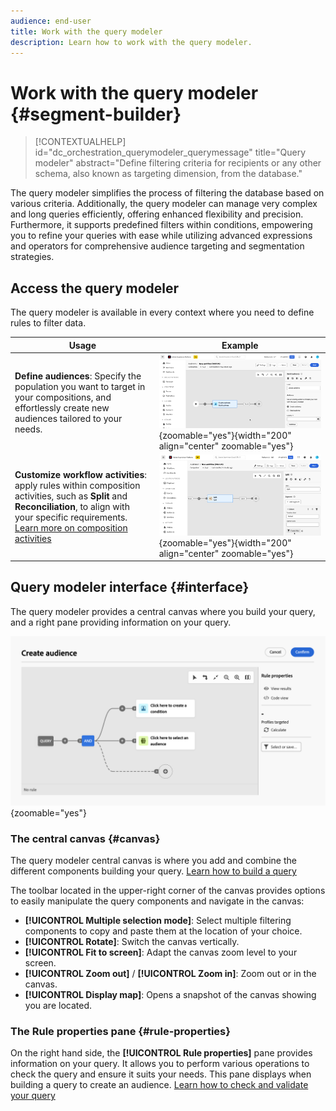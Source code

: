 ```yaml
---
audience: end-user
title: Work with the query modeler
description: Learn how to work with the query modeler.
---
```

# Work with the query modeler {#segment-builder}

>[!CONTEXTUALHELP]
>id="dc_orchestration_querymodeler_querymessage"
>title="Query modeler"
>abstract="Define filtering criteria for recipients or any other schema, also known as targeting dimension, from the database."

The query modeler simplifies the process of filtering the database based on various criteria. Additionally, the query modeler can manage very complex and long queries efficiently, offering enhanced flexibility and precision. Furthermore, it supports predefined filters within conditions, empowering you to refine your queries with ease while utilizing advanced expressions and operators for comprehensive audience targeting and segmentation strategies.

## Access the query modeler

The query modeler is available in every context where you need to define rules to filter data.

|Usage|Example|
|  ---  |  ---  |
|**Define audiences**: Specify the population you want to target in your compositions, and effortlessly create new audiences tailored to your needs. |![](assets/access-audience.png){zoomable="yes"}{width="200" align="center" zoomable="yes"}|
|**Customize workflow activities**: apply rules within composition activities, such as **Split** and **Reconciliation**, to align with your specific requirements. [Learn more on composition activities](../compositions/activities/about-activities.md)|![](assets/access-composition.png){zoomable="yes"}{width="200" align="center" zoomable="yes"}|

## Query modeler interface {#interface}

The query modeler provides a central canvas where you build your query, and a right pane providing information on your query.

![](assets/query-interface.png){zoomable="yes"}

### The central canvas {#canvas}

The query modeler central canvas is where you add and combine the different components building your query. [Learn how to build a query](build-query.md)

The toolbar located in the upper-right corner of the canvas provides options to easily manipulate the query components and navigate in the canvas:

* **[!UICONTROL Multiple selection mode]**: Select multiple filtering components to copy and paste them at the location of your choice.
* **[!UICONTROL Rotate]**: Switch the canvas vertically.
* **[!UICONTROL Fit to screen]**: Adapt the canvas zoom level to your screen.
* **[!UICONTROL Zoom out]** / **[!UICONTROL Zoom in]**: Zoom out or in the canvas.
* **[!UICONTROL Display map]**: Opens a snapshot of the canvas showing you are located.

### The Rule properties pane {#rule-properties}

On the right hand side, the **[!UICONTROL Rule properties]** pane provides information on your query. It allows you to perform various operations to check the query and ensure it suits your needs. This pane displays when building a query to create an audience. [Learn how to check and validate your query](build-query.md#check-and-validate-your-query)

